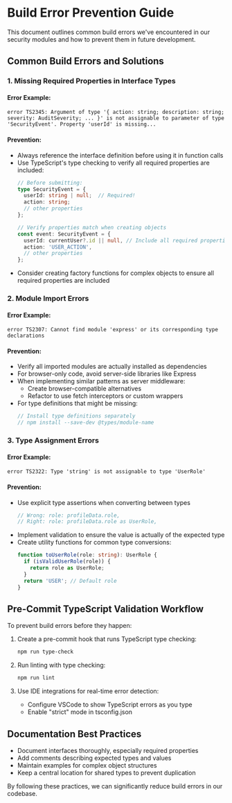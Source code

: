 # Build Error Prevention Guide

This document outlines common build errors we've encountered in our security modules and how to prevent them in future development.

## Common Build Errors and Solutions

### 1. Missing Required Properties in Interface Types

#### Error Example:
```
error TS2345: Argument of type '{ action: string; description: string; severity: AuditSeverity; ... }' is not assignable to parameter of type 'SecurityEvent'. Property 'userId' is missing...
```

#### Prevention:
- Always reference the interface definition before using it in function calls
- Use TypeScript's type checking to verify all required properties are included:
  ```typescript
  // Before submitting:
  type SecurityEvent = {
    userId: string | null;  // Required!
    action: string;
    // other properties
  };
  
  // Verify properties match when creating objects
  const event: SecurityEvent = {
    userId: currentUser?.id || null, // Include all required properties
    action: 'USER_ACTION',
    // other properties
  };
  ```
- Consider creating factory functions for complex objects to ensure all required properties are included

### 2. Module Import Errors

#### Error Example:
```
error TS2307: Cannot find module 'express' or its corresponding type declarations
```

#### Prevention:
- Verify all imported modules are actually installed as dependencies
- For browser-only code, avoid server-side libraries like Express
- When implementing similar patterns as server middleware:
  - Create browser-compatible alternatives
  - Refactor to use fetch interceptors or custom wrappers
- For type definitions that might be missing:
  ```typescript
  // Install type definitions separately
  // npm install --save-dev @types/module-name
  ```

### 3. Type Assignment Errors

#### Error Example:
```
error TS2322: Type 'string' is not assignable to type 'UserRole'
```

#### Prevention:
- Use explicit type assertions when converting between types
  ```typescript
  // Wrong: role: profileData.role,
  // Right: role: profileData.role as UserRole,
  ```
- Implement validation to ensure the value is actually of the expected type
- Create utility functions for common type conversions:
  ```typescript
  function toUserRole(role: string): UserRole {
    if (isValidUserRole(role)) {
      return role as UserRole;
    }
    return 'USER'; // Default role
  }
  ```

## Pre-Commit TypeScript Validation Workflow

To prevent build errors before they happen:

1. Create a pre-commit hook that runs TypeScript type checking:
   ```bash
   npm run type-check
   ```

2. Run linting with type checking:
   ```bash
   npm run lint
   ```

3. Use IDE integrations for real-time error detection:
   - Configure VSCode to show TypeScript errors as you type
   - Enable "strict" mode in tsconfig.json

## Documentation Best Practices

- Document interfaces thoroughly, especially required properties
- Add comments describing expected types and values
- Maintain examples for complex object structures
- Keep a central location for shared types to prevent duplication

By following these practices, we can significantly reduce build errors in our codebase.

